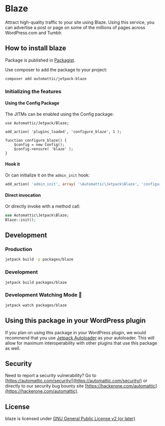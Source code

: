 # Blaze

Attract high-quality traffic to your site using Blaze. Using this service, you can advertise a post or page on some of the millions of pages across WordPress.com and Tumblr.

## How to install blaze

Package is published in [Packagist](https://packagist.org/packages/automattic/jetpack-blaze).

Use composer to add the package to your project:
```bash
composer add automattic/jetpack-blaze
```

### Initializing the features

#### Using the Config Package

The JITMs can be enabled using the Config package:

```
use Automattic/Jetpack/Blaze;

add_action( 'plugins_loaded', 'configure_blaze', 1 );

function configure_blaze() {
    $config = new Config();
    $config->ensure( 'blaze' );
}
```

#### Hook it
Or can initialize it on the `admin_init` hook:

```php
add_action( 'admin_init', array( '\Automattic\Jetpack\Blaze', 'configure' ) );
```

#### Direct invocation
Or directly invoke with a method call: 
```php
use Automattic\Jetpack\Blaze;
Blaze::init();
```

## Development

### Production
```bash
jetpack build -p packages/blaze
```

### Development
```bash
jetpack build packages/blaze
```

### Development Watching Mode 👀
```bash
jetpack watch packages/blaze
```
## Using this package in your WordPress plugin

If you plan on using this package in your WordPress plugin, we would recommend that you use [Jetpack Autoloader](https://packagist.org/packages/automattic/jetpack-autoloader) as your autoloader. This will allow for maximum interoperability with other plugins that use this package as well.

## Security

Need to report a security vulnerability? Go to [https://automattic.com/security/](https://automattic.com/security/) or directly to our security bug bounty site [https://hackerone.com/automattic](https://hackerone.com/automattic).

## License

blaze is licensed under [GNU General Public License v2 (or later)](./LICENSE.txt)

